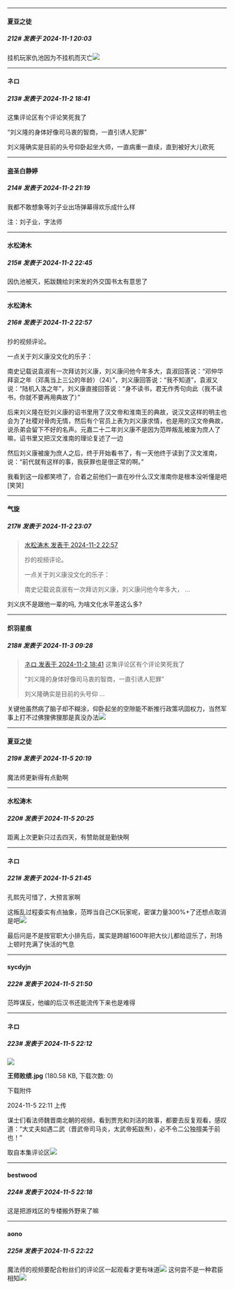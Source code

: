 ﻿
*****

####  夏亚之徒  
##### 212#       发表于 2024-11-1 20:03

挂机玩家仇池因为不挂机而灭亡<img src="https://static.saraba1st.com/image/smiley/face2017/067.png" referrerpolicy="no-referrer">


*****

####  ネロ  
##### 213#       发表于 2024-11-2 18:41

这集评论区有个评论笑死我了

“刘义隆的身体好像司马衷的智商，一直引诱人犯罪”

刘义隆确实是目前的头号仰卧起坐大师，一直病重一直续，直到被好大儿砍死


*****

####  盗圣白静婷  
##### 214#       发表于 2024-11-2 21:19

我都不敢想象等刘子业出场弹幕得欢乐成什么样

注：刘子业，字法师


*****

####  水松涛木  
##### 215#       发表于 2024-11-2 22:45

因仇池被灭，拓跋魏给刘宋发的外交国书太有意思了


*****

####  水松涛木  
##### 216#       发表于 2024-11-2 22:57

抄的视频评论。   

一点关于刘义康没文化的乐子：

南史记载说袁淑有一次拜访刘义康，刘义康问他今年多大，袁淑回答说：“邓仲华拜衮之年（邓禹当上三公的年龄）（24）”，刘义康回答说：“我不知道”，袁淑又说：“陆机入洛之年”，刘义康直接回答说：“身不读书，君无作秀句向此（我不读书，你就不要再用典故了）”

后来刘义隆在贬刘义康的诏书里用了汉文帝和淮南王的典故，说汉文这样的明主也会为了社稷对骨肉无情，然后有个官员上表为刘义康求情，也是用的汉文帝典故，说杀弟会留下不好的名声。元嘉二十二年刘义康不是因为范晔叛乱被废为庶人了嘛，诏书里又把汉文淮南的理论复述了一边

然后刘义康被废为庶人之后，终于开始看书了，有一天他终于读到了汉文淮南，说：“前代就有这样的事，我获罪也是很正常的啊。”

我看到这一段都笑喷了，合着之前他们一直在吵什么汉文淮南你是根本没听懂是吧[笑哭]


*****

####  气旋  
##### 217#       发表于 2024-11-2 23:07

<blockquote><a href="httphttps://bbs.saraba1st.com/2b/forum.php?mod=redirect&amp;goto=findpost&amp;pid=66604624&amp;ptid=2202647" target="_blank">水松涛木 发表于 2024-11-2 22:57</a>

抄的视频评论。   

一点关于刘义康没文化的乐子：

南史记载说袁淑有一次拜访刘义康，刘义康问他今年多大， ...</blockquote>
刘义庆不是跟他一辈的吗, 为啥文化水平差这么多?


*****

####  炽羽星痕  
##### 218#       发表于 2024-11-3 09:28

<blockquote><a href="httphttps://bbs.saraba1st.com/2b/forum.php?mod=redirect&amp;goto=findpost&amp;pid=66603018&amp;ptid=2202647" target="_blank">ネロ 发表于 2024-11-2 18:41</a>
这集评论区有个评论笑死我了

“刘义隆的身体好像司马衷的智商，一直引诱人犯罪”

刘义隆确实是目前的头号仰 ...</blockquote>
关键他虽然病了脑子却不糊涂，仰卧起坐的空隙能不断推行政策巩固权力，当然军事上打不过佛狸佛狸那是真没办法<img src="https://static.saraba1st.com/image/smiley/face2017/067.png" referrerpolicy="no-referrer">


*****

####  夏亚之徒  
##### 219#       发表于 2024-11-5 20:19

魔法师更新得有点勤啊


*****

####  水松涛木  
##### 220#       发表于 2024-11-5 20:25

距离上次更新只过去四天，有赞助就是勤快啊


*****

####  ネロ  
##### 221#       发表于 2024-11-5 21:45

孔熙先可惜了，大预言家啊

这叛乱过程委实有点抽象，范晔当自己CK玩家呢，密谋力量300%+了还想点取消是吧<img src="https://static.saraba1st.com/image/smiley/face2017/067.png" referrerpolicy="no-referrer">

最后问是不是按官职大小排先后，属实是跨越1600年把大伙儿都给逗乐了，刑场上顿时充满了快活的气息


*****

####  sycdyjn  
##### 222#       发表于 2024-11-5 21:50

范晔谋反，他编的后汉书还能流传下来也是难得


*****

####  ネロ  
##### 223#       发表于 2024-11-5 22:12

<img src="https://img.saraba1st.com/forum/202411/05/221154rrt8iu1t8er47p1t.jpg" referrerpolicy="no-referrer">

<strong>王师败绩.jpg</strong> (180.58 KB, 下载次数: 0)

下载附件

2024-11-5 22:11 上传

谋士们看法师魏晋南北朝的视频，看到贾充和刘洁的故事，都要去反复观看，感叹道：“大丈夫如遇二武（晋武帝司马炎，太武帝拓跋焘），必不令二公独擅美于前也！”

取自本集评论区<img src="https://static.saraba1st.com/image/smiley/face2017/066.png" referrerpolicy="no-referrer">


*****

####  bestwood  
##### 224#       发表于 2024-11-5 22:18

这是把游戏区的专楼搬外野来了嘛


*****

####  aono  
##### 225#       发表于 2024-11-5 22:22

魔法师的视频要配合粉丝们的评论区一起观看才更有味道<img src="https://static.saraba1st.com/image/smiley/face2017/053.png" referrerpolicy="no-referrer">
这何尝不是一种君臣相知<img src="https://static.saraba1st.com/image/smiley/face2017/053.png" referrerpolicy="no-referrer">

